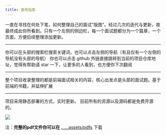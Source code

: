 ```yaml
---
title: 食用指南
---
```


一直在寻找在何处下笔，如何整理自己的面试“版图”。经过几次的迭代与更新，故最终成此你所看到。只有一个左侧的侧边栏，每一个面试题都分为一个篇章，一个页面，方便后续整理添加更新。

<hr />

你可以在头部的搜索栏搜索关键词，也可以点击左侧的导航（有且仅有一个左侧的导航没有头部的导航）
你也可以点击 github 外链直接跳转到当前的项目仓库地址，觉得有帮助请 star 一下，让更多的人看到，也方便你下次翻阅

<hr />

整个项目收录整理的都是前端面试相关的内容，核心出发点是头部的面试题。基于前端的书籍，并延伸扩展

<hr />
项目采用静态部署的方式，实时更新。 目前所有的资源以及源码都是免费开源的。


![](./../../assets/images/outline.jpg)


注：**完整的pdf文件你可以在** [……assets/pdfs](https://github.com/yayxs/top-fe-iqa/tree/master/assets/pdfs)  下载
